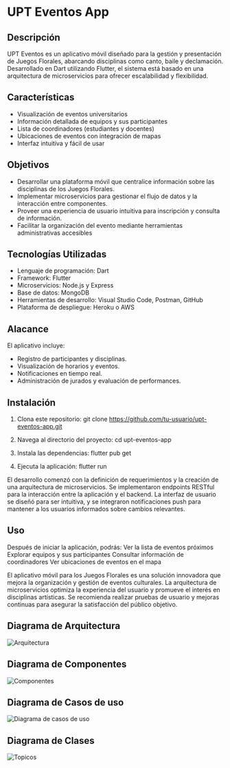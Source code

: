 # UPT Eventos App

## Descripción
UPT Eventos es un aplicativo móvil diseñado para la gestión y presentación de Juegos Florales, abarcando disciplinas como canto, baile y declamación. Desarrollado en Dart utilizando Flutter, el sistema está basado en una arquitectura de microservicios para ofrecer escalabilidad y flexibilidad.

## Características
- Visualización de eventos universitarios
- Información detallada de equipos y sus participantes
- Lista de coordinadores (estudiantes y docentes)
- Ubicaciones de eventos con integración de mapas
- Interfaz intuitiva y fácil de usar
  
## Objetivos
- Desarrollar una plataforma móvil que centralice información sobre las disciplinas de los Juegos Florales.
- Implementar microservicios para gestionar el flujo de datos y la interacción entre componentes.
- Proveer una experiencia de usuario intuitiva para inscripción y consulta de información.
- Facilitar la organización del evento mediante herramientas administrativas accesibles

## Tecnologías Utilizadas
- Lenguaje de programación: Dart
- Framework: Flutter
- Microservicios: Node.js y Express
- Base de datos: MongoDB
- Herramientas de desarrollo: Visual Studio Code, Postman, GitHub
- Plataforma de despliegue: Heroku o AWS

## Alacance
El aplicativo incluye:

- Registro de participantes y disciplinas.
- Visualización de horarios y eventos.
- Notificaciones en tiempo real.
- Administración de jurados y evaluación de performances.

## Instalación
1. Clona este repositorio:
git clone https://github.com/tu-usuario/upt-eventos-app.git

2. Navega al directorio del proyecto:
cd upt-eventos-app

3. Instala las dependencias:
flutter pub get

4. Ejecuta la aplicación:
flutter run

El desarrollo comenzó con la definición de requerimientos y la creación de una arquitectura de microservicios. Se implementaron endpoints RESTful para la interacción entre la aplicación y el backend. La interfaz de usuario se diseñó para ser intuitiva, y se integraron notificaciones push para mantener a los usuarios informados sobre cambios relevantes.

## Uso
Después de iniciar la aplicación, podrás:
Ver la lista de eventos próximos
Explorar equipos y sus participantes
Consultar información de coordinadores
Ver ubicaciones de eventos en el mapa

El aplicativo móvil para los Juegos Florales es una solución innovadora que mejora la organización y gestión de eventos culturales. La arquitectura de microservicios optimiza la experiencia del usuario y promueve el interés en disciplinas artísticas. Se recomienda realizar pruebas de usuario y mejoras continuas para asegurar la satisfacción del público objetivo.

## Diagrama de Arquitectura
![Arquitectura](https://github.com/user-attachments/assets/81dc50a8-f548-4c9d-914a-73c57b63b5d7)

## Diagrama de Componentes
![Componentes](https://github.com/user-attachments/assets/1fe9bc2e-0d0a-4d6f-9ac3-5229d9b50a7c)

## Diagrama de Casos de uso
![Diagrama de casos de uso](https://github.com/user-attachments/assets/385cddbd-daae-4ce2-acfa-e2dc0aeefb66)

## Diagrama de Clases
![Topicos](https://github.com/user-attachments/assets/88af4503-31bd-4892-8454-27c6e5bb4a72)

